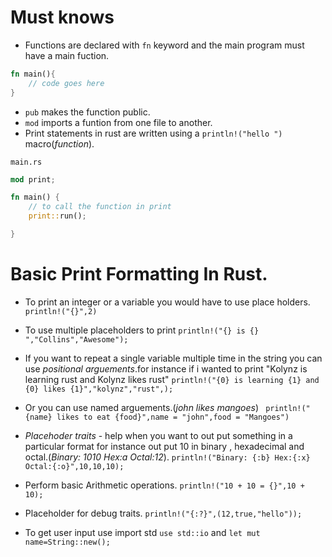 # Must knows

- Functions are declared with `fn` keyword and the main program must have a main fuction.

```rs
fn main(){
    // code goes here
}
```

- `pub` makes the function public.
- `mod` imports a funtion from one file to another.
- Print statements in rust are written using a `println!("hello ")` macro(_function_).

`main.rs`

```rs
mod print;

fn main() {
    // to call the function in print
    print::run();

}
```

# Basic Print Formatting In Rust.

- To print an integer or a variable you would have to use place holders.
  `println!("{}",2)`
- To use multiple placeholders to print
  `println!("{} is {} ","Collins","Awesome");`
- If you want to repeat a single variable multiple time in the string you can use _positional arguements_.for instance if i wanted to print "Kolynz is learning rust and Kolynz likes rust"
  `println!("{0} is learning {1} and {0} likes {1}","kolynz","rust",);`
- Or you can use named arguements.(_john likes mangoes_)
  ` println!("{name} likes to eat {food}",name = "john",food = "Mangoes")`
- _Placehoder traits_ - help when you want to out put something in a particular format for instance out put 10 in binary , hexadecimal and octal.(_Binary: 1010 Hex:a Octal:12_).
  `println!("Binary: {:b} Hex:{:x} Octal:{:o}",10,10,10);`

- Perform basic Arithmetic operations.
  `println!("10 + 10 = {}",10 + 10);`
- Placeholder for debug traits.
  `println!("{:?}",(12,true,"hello")); `

- To get user input use import std `use std::io` and
  `let mut name=String::new();`

